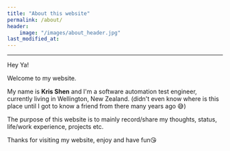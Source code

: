 ```yaml
---
title: "About this website"
permalink: /about/
header:
    image: "/images/about_header.jpg"
last_modified_at:
---
```

---
Hey Ya! 

Welcome to my website. 

My name is **Kris Shen** and I'm a software automation test engineer, currently living in Wellington, New Zealand. (didn't even know where is this place until I got to know a friend from there many years ago 😅) 

The purpose of this website is to mainly record/share my thoughts, status, life/work experience, projects etc.


Thanks for visiting my website, enjoy and have fun😘